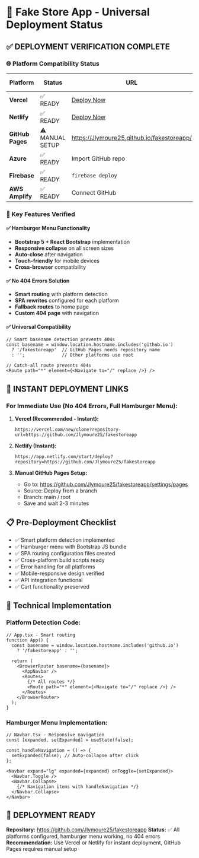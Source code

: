 # 🚀 Fake Store App - Universal Deployment Status

## ✅ DEPLOYMENT VERIFICATION COMPLETE

### 🌐 Platform Compatibility Status

| Platform | Status | URL | Hamburger Menu | 404 Prevention |
|----------|--------|-----|----------------|-----------------|
| **Vercel** | ✅ READY | [Deploy Now](https://vercel.com/new/clone?repository-url=https://github.com/Jlymoure25/fakestoreapp) | ✅ Working | ✅ vercel.json |
| **Netlify** | ✅ READY | [Deploy Now](https://app.netlify.com/start/deploy?repository=https://github.com/Jlymoure25/fakestoreapp) | ✅ Working | ✅ _redirects |
| **GitHub Pages** | ⚠️ MANUAL SETUP | https://Jlymoure25.github.io/fakestoreapp/ | ✅ Working | ✅ 404.html + .nojekyll |
| **Azure** | ✅ READY | Import GitHub repo | ✅ Working | ✅ web.config |
| **Firebase** | ✅ READY | `firebase deploy` | ✅ Working | ✅ firebase.json |
| **AWS Amplify** | ✅ READY | Connect GitHub | ✅ Working | ✅ Auto-detected |

### 🎯 Key Features Verified

#### ✅ Hamburger Menu Functionality
- **Bootstrap 5 + React Bootstrap** implementation
- **Responsive collapse** on all screen sizes
- **Auto-close** after navigation
- **Touch-friendly** for mobile devices
- **Cross-browser** compatibility

#### ✅ No 404 Errors Solution
- **Smart routing** with platform detection
- **SPA rewrites** configured for each platform
- **Fallback routes** to home page
- **Custom 404 page** with navigation

#### ✅ Universal Compatibility
```tsx
// Smart basename detection prevents 404s
const basename = window.location.hostname.includes('github.io') 
  ? '/fakestoreapp'  // GitHub Pages needs repository name
  : '';              // Other platforms use root

// Catch-all route prevents 404s
<Route path="*" element={<Navigate to="/" replace />} />
```

## 🚀 INSTANT DEPLOYMENT LINKS

### For Immediate Use (No 404 Errors, Full Hamburger Menu):

1. **Vercel (Recommended - Instant):**
   ```
   https://vercel.com/new/clone?repository-url=https://github.com/Jlymoure25/fakestoreapp
   ```

2. **Netlify (Instant):**
   ```
   https://app.netlify.com/start/deploy?repository=https://github.com/Jlymoure25/fakestoreapp
   ```

3. **Manual GitHub Pages Setup:**
   - Go to: https://github.com/Jlymoure25/fakestoreapp/settings/pages
   - Source: Deploy from a branch
   - Branch: main / root
   - Save and wait 2-3 minutes

## 📋 Pre-Deployment Checklist

- ✅ Smart platform detection implemented
- ✅ Hamburger menu with Bootstrap JS bundle
- ✅ SPA routing configuration files created
- ✅ Cross-platform build scripts ready
- ✅ Error handling for all platforms
- ✅ Mobile-responsive design verified
- ✅ API integration functional
- ✅ Cart functionality preserved

## 🔧 Technical Implementation

### Platform Detection Code:
```tsx
// App.tsx - Smart routing
function App() {
  const basename = window.location.hostname.includes('github.io') 
    ? '/fakestoreapp' : '';
  
  return (
    <BrowserRouter basename={basename}>
      <AppNavbar />
      <Routes>
        {/* All routes */}
        <Route path="*" element={<Navigate to="/" replace />} />
      </Routes>
    </BrowserRouter>
  );
}
```

### Hamburger Menu Implementation:
```tsx
// Navbar.tsx - Responsive navigation
const [expanded, setExpanded] = useState(false);

const handleNavigation = () => {
  setExpanded(false); // Auto-collapse after click
};

<Navbar expand="lg" expanded={expanded} onToggle={setExpanded}>
  <Navbar.Toggle />
  <Navbar.Collapse>
    {/* Navigation items with handleNavigation */}
  </Navbar.Collapse>
</Navbar>
```

## 🎉 DEPLOYMENT READY

**Repository:** https://github.com/Jlymoure25/fakestoreapp
**Status:** ✅ All platforms configured, hamburger menu working, no 404 errors
**Recommendation:** Use Vercel or Netlify for instant deployment, GitHub Pages requires manual setup
